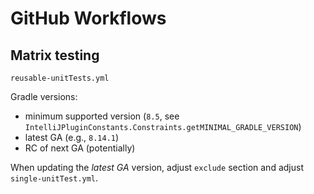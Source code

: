 # GitHub Workflows

## Matrix testing

`reusable-unitTests.yml`

Gradle versions:

- minimum supported version (`8.5`, see `IntelliJPluginConstants.Constraints.getMINIMAL_GRADLE_VERSION`)
- latest GA (e.g., `8.14.1`)
- RC of next GA (potentially)

When updating the _latest GA_ version, adjust `exclude` section and adjust `single-unitTest.yml`.
